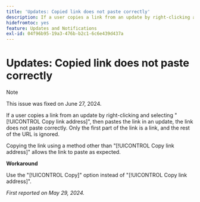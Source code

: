 ```yaml
---
title: 'Updates: Copied link does not paste correctly'
description: If a user copies a link from an update by right-clicking and selecting Copy link address, then pastes the link in an update, the link does not paste correctly. Only the first part of the link is a link, and the rest of the URL is ignored.
hidefromtoc: yes
feature: Updates and Notifications
exl-id: 04f96b95-19a3-476b-b2c1-6c6e439d437a
---
```

# Updates: Copied link does not paste correctly

>[!NOTE]
>
>This issue was fixed on June 27, 2024.

If a user copies a link from an update by right-clicking and selecting "[!UICONTROL Copy link address]", then pastes the link in an update, the link does not paste correctly. Only the first part of the link is a link, and the rest of the URL is ignored.

Copying the link using a method other than "[!UICONTROL Copy link address]" allows the link to paste as expected.

**Workaround**

Use the "[!UICONTROL Copy]" option instead of "[!UICONTROL Copy link address]".

_First reported on May 29, 2024._
